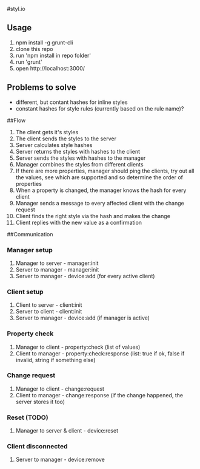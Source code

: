#styl.io

## Usage
1. npm install -g grunt-cli
2. clone this repo
3. run 'npm install in repo folder'
4. run 'grunt'
5. open http://localhost:3000/

## Problems to solve
* different, but contant hashes for inline styles
* constant hashes for style rules (currently based on the rule name)?

##Flow
1. The client gets it's styles
2. The client sends the styles to the server
3. Server calculates style hashes
4. Server returns the styles with hashes to the client
5. Server sends the styles with hashes to the manager
6. Manager combines the styles from different clients
7. If there are more properties, manager should ping the clients, try out all the values, see which are supported and so determine the order of properties
8. When a property is changed, the manager knows the hash for every client
9. Manager sends a message to every affected client with the change request
10. Client finds the right style via the hash and makes the change
11. Client replies with the new value as a confirmation

##Communication

### Manager setup
1. Manager to server - manager:init
2. Server to manager - manager:init
3. Server to manager - device:add (for every active client)

### Client setup
1. Client to server - client:init
2. Server to client - client:init
3. Server to manager - device:add (if manager is active)

### Property check
1. Manager to client - property:check (list of values)
2. Client to manager - property:check:response (list: true if ok, false if invalid, string if something else)

### Change request
1. Manager to client - change:request
2. Client to manager - change:response (if the change happened, the server stores it too)

### Reset (TODO)
1. Manager to server & client - device:reset

### Client disconnected
1. Server to manager - device:remove